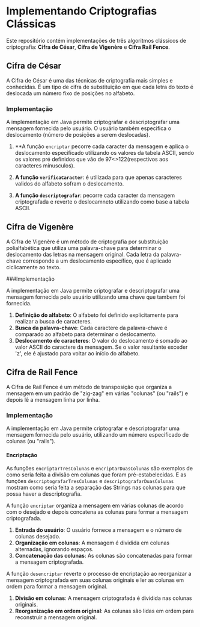 # Implementando Criptografias Clássicas

Este repositório contém implementações de três algoritmos clássicos de criptografia: **Cifra de César**, **Cifra de Vigenère** e **Cifra Rail Fence**.

## Cifra de César

A Cifra de César é uma das técnicas de criptografia mais simples e conhecidas. É um tipo de cifra de substituição em que cada letra do texto é deslocada um número fixo de posições no alfabeto.

### Implementação

A implementação em Java permite criptografar e descriptografar uma mensagem fornecida pelo usuário. O usuário também especifica o deslocamento (número de posições a serem deslocadas). 

1. **A função `encriptar` pecorre cada caracter da mensagem e aplica o deslocamento especificado utilizando os valores da tabela ASCII, sendo os valores pré definidos que vão de 97<>122(respectivos aos caracteres minusculos).

2. **A função `verificaCaracter`**: é utilizada para que apenas caracteres validos do alfabeto sofram o deslocamento.

3. **A função `descriptografar`**: pecorre cada caracter da mensagem criptografada e reverte o deslocamneto utilizando como base a tabela ASCII.

##

  ## Cifra de Vigenère
  
A Cifra de Vigenère é um método de criptografia por substituição polialfabética que utiliza uma palavra-chave para determinar o deslocamento das letras na mensagem original. Cada letra da palavra-chave corresponde a um deslocamento específico, que é aplicado ciclicamente ao texto.

###Implementação

A implementação em Java permite criptografar e descriptografar uma mensagem fornecida pelo usuário utilizando uma chave que tambem foi fornecida.

1. **Definição do alfabeto**: O alfabeto foi definido explicitamente para realizar a busca de caracteres.
2. **Busca da palavra-chave**: Cada caractere da palavra-chave é comparado ao alfabeto para determinar o deslocamento.
3. **Deslocamento de caracteres**: O valor do deslocamento é somado ao valor ASCII do caractere da mensagem. Se o valor resultante exceder 'z', ele é ajustado para voltar ao início do alfabeto.

  ## Cifra de Rail Fence

A Cifra de Rail Fence é um método de transposição que organiza a mensagem em um padrão de "zig-zag" em várias "colunas" (ou "rails") e depois lê a mensagem linha por linha.

### Implementação

A implementação em Java permite criptografar e descriptografar uma mensagem fornecida pelo usuário, utilizando um número especificado de colunas (ou "rails").

#### Encriptação

As funções `encriptarTresColunas` e `encriptarDuasColunas` são exemplos de como seria feita a divisão em colunas que foram pré-estabelecidas. E as funções `descriptografarTresColunas` e `descriptografarDuasColunas` mostram como seria feita a separação das Strings nas colunas para que possa haver a descriptografia.

A função `encriptar` organiza a mensagem em várias colunas de acordo com o desejado e depois concatena as colunas para formar a mensagem criptografada.

1. **Entrada do usuário**: O usuário fornece a mensagem e o número de colunas desejado.
2. **Organização em colunas**: A mensagem é dividida em colunas alternadas, ignorando espaços.
3. **Concatenação das colunas**: As colunas são concatenadas para formar a mensagem criptografada.

A função `desencriptar` reverte o processo de encriptação ao reorganizar a mensagem criptografada em suas colunas originais e ler as colunas em ordem para formar a mensagem original.

1. **Divisão em colunas**: A mensagem criptografada é dividida nas colunas originais.
2. **Reorganização em ordem original**: As colunas são lidas em ordem para reconstruir a mensagem original.
